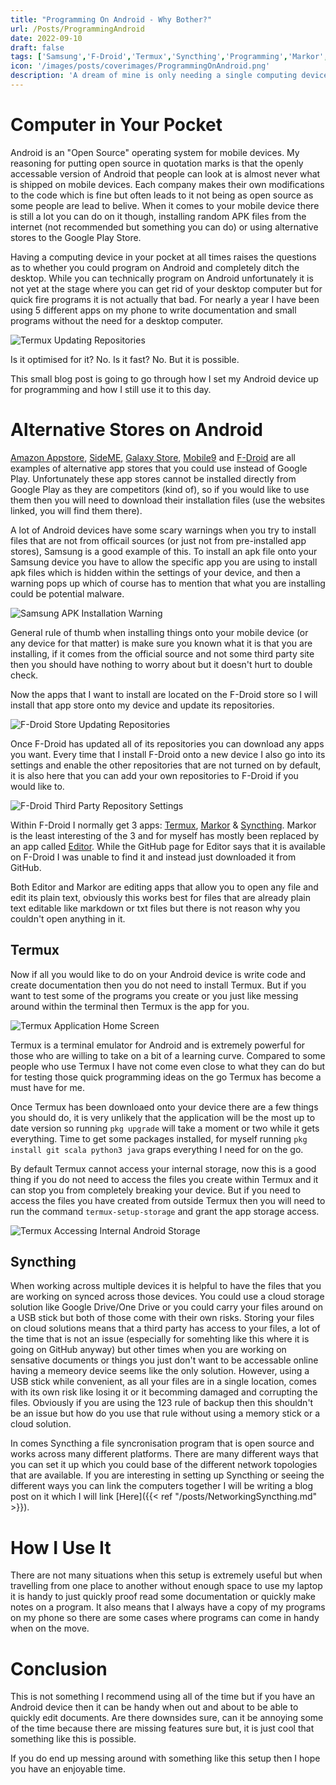 ```yaml
---
title: "Programming On Android - Why Bother?"
url: /Posts/ProgrammingAndroid
date: 2022-09-10
draft: false
tags: ['Samsung','F-Droid','Termux','Syncthing','Programming','Markor','Editor']
icon: '/images/posts/coverimages/ProgrammingOnAndroid.png'
description: 'A dream of mine is only needing a single computing device to complete all of my tasks so I set out to see if I could program on my phone when out and about. It worked out and this is a short post about how to achieve the same thing.'
---
```


# Computer in Your Pocket
Android is an "Open Source" operating system for mobile devices. My reasoning for putting open source in quotation marks is that the openly accessable version of Android that people can look at is almost never what is shipped on mobile devices. Each company makes their own modifications to the code which is fine but often leads to it not being as open source as some people are lead to belive. When it comes to your mobile device there is still a lot you can do on it though, installing random APK files from the internet (not recommended but something you can do) or using alternative stores to the Google Play Store.

Having a computing device in your pocket at all times raises the questions as to whether you could program on Android and completely ditch the desktop. While you can technically program on Android unfortunately it is not yet at the stage where you can get rid of your desktop computer but for quick fire programs it is not actually that bad. For nearly a year I have been using 5 different apps on my phone to write documentation and small programs without the need for a desktop computer. 

![Termux Updating Repositories](/images/programmingandroid/01TermuxUpdating.png "Termux Updating repositories List Using `pkg upgrade` Command")

Is it optimised for it? No. 
Is it fast? No. 
But it is possible.

This small blog post is going to go through how I set my Android device up for programming and how I still use it to this day.

# Alternative Stores on Android
[Amazon Appstore](https://www.amazon.com/gp/mas/get-appstore/android/), [SideME](http://slideme.org/), [Galaxy Store](https://www.samsung.com/levant/apps/galaxy-store/), [Mobile9](https://www.mobile9.com/) and [F-Droid](https://f-droid.org/) are all examples of alternative app stores that you could use instead of Google Play. Unfortunately these app stores cannot be installed directly from Google Play as they are competitors (kind of), so if you would like to use them then you will need to download their installation files (use the websites linked, you will find them there). 

A lot of Android devices have some scary warnings when you try to install files that are not from officail sources (or just not from pre-installed app stores), Samsung is a good example of this. To install an apk file onto your Samsung device you have to allow the specific app you are using to install apk files which is hidden within the settings of your device, and then a warning pops up which of course has to mention that what you are installing could be potential malware. 

![Samsung APK Installation Warning](/images/programmingandroid/02SamsungInstallation.png "Samsung Warning When Installing APK Files From Internet")

General rule of thumb when installing things onto your mobile device (or any device for that matter) is make sure you known what it is that you are installing, if it comes from the official source and not some third party site then you should have nothing to worry about but it doesn't hurt to double check.

Now the apps that I want to install are located on the F-Droid store so I will install that app store onto my device and update its repositories.

![F-Droid Store Updating Repositories](/images/programmingandroid/03FDroidUpdating.png "F-Droid Refreshing Repositories List & Allowing Other Repository Lists")

Once F-Droid has updated all of its repositories you can download any apps you want. Every time that I install F-Droid onto a new device I also go into its settings and enable the other repositories that are not turned on by default, it is also here that you can add your own repositories to F-Droid if you would like to.

![F-Droid Third Party Repository Settings](/images/programmingandroid/04FDroidRepositorySettings.png "F-Droid Third Party Repository Settings")

Within F-Droid I normally get 3 apps: [Termux](https://termux.dev/en/), [Markor](https://github.com/gsantner/markor) & [Syncthing](https://syncthing.net/). Markor is the least interesting of the 3 and for myself has mostly been replaced by an app called [Editor](https://github.com/billthefarmer/editor). While the GitHub page for Editor says that it is available on F-Droid I was unable to find it and instead just downloaded it from GitHub.

Both Editor and Markor are editing apps that allow you to open any file and edit its plain text, obviously this works best for files that are already plain text editable like markdown or txt files but there is not reason why you couldn't open anything in it.

## Termux
Now if all you would like to do on your Android device is write code and create documentation then you do not need to install Termux. But if you want to test some of the programs you create or you just like messing around within the terminal then Termux is the app for you. 

![Termux Application Home Screen](/images/programmingandroid/05TermuxHome.png "Termux Application on Home Screen")

Termux is a terminal emulator for Android and is extremely powerful for those who are willing to take on a bit of a learning curve. Compared to some people who use Termux I have not come even close to what they can do but for testing those quick programming ideas on the go Termux has become a must have for me. 

Once Termux has been downloaed onto your device there are a few things you should do, it is very unlikely that the application will be the most up to date version so running `pkg upgrade` will take a moment or two while it gets everything. Time to get some packages installed, for myself running `pkg install git scala python3 java` graps everything I need for on the go.

By default Termux cannot access your internal storage, now this is a good thing if you do not need to access the files you create within Termux and it can stop you from completely breaking your device. But if you need to access the files you have created from outside Termux then you will need to run the command `termux-setup-storage` and grant the app storage access.

![Termux Accessing Internal Android Storage](/images/programmingandroid/06TermuxAcessStorage.png "Termux Accessing Internal Storage of Android Device & Storing Files There")

## Syncthing
When working across multiple devices it is helpful to have the files that you are working on synced across those devices. You could use a cloud storage solution like Google Drive/One Drive or you could carry your files around on a USB stick but both of those come with their own risks. Storing your files on cloud solutions means that a third party has access to your files, a lot of the time that is not an issue (especially for somehting like this where it is going on GitHub anyway) but other times when you are working on sensative documents or things you just don't want to be accessable online having a memeory device seems like the only solution. However, using a USB stick while convenient, as all your files are in a single location, comes with its own risk like losing it or it becomming damaged and corrupting the files. Obviously if you are using the 123 rule of backup then this shouldn't be an issue but how do you use that rule without using a memory stick or a cloud solution.

In comes Syncthing a file syncronisation program that is open source and works across many different platforms. There are many different ways that you can set it up which you could base of the different network topologies that are available. If you are interesting in setting up Syncthing or seeing the different ways you can link the computers together I will be writing a blog post on it which I will link [Here]({{< ref "/posts/NetworkingSyncthing.md" >}}).

# How I Use It
There are not many situations when this setup is extremely useful but when travelling from one place to another without enough space to use my laptop it is handy to just quickly proof read some documentation or quickly make notes on a program. It also means that I always have a copy of my programs on my phone so there are some cases where programs can come in handy when on the move.

# Conclusion
This is not something I recommend using all of the time but if you have an Android device then it can be handy when out and about to be able to quickly edit documents. Are there downsides sure, can it be annoying some of the time because there are missing features sure but, it is just cool that something like this is possible.

If you do end up messing around with something like this setup then I hope you have an enjoyable time.
